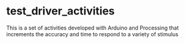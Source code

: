 # test_driver_activities
This is a set of activities developed with Arduino and Processing that increments the accuracy and time to respond to a variety of stimulus
